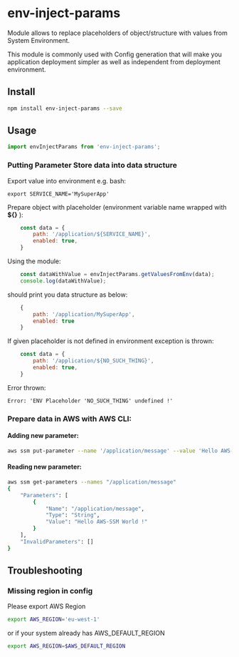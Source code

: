 # env-inject-params

Module allows to replace placeholders of object/structure with values from System Environment.

This module is commonly used with Config generation that will make you application deployment simpler as well as independent from deployment environment.

## Install
```bash
npm install env-inject-params --save
```

## Usage
```javascript
import envInjectParams from 'env-inject-params';
```

### Putting **Parameter Store** data into data structure

Export value into environment e.g. bash:
```
export SERVICE_NAME='MySuperApp'
```


Prepare object with placeholder (environment variable name wrapped with **${}** ):

```javascript
    const data = {
        path: '/application/${SERVICE_NAME}',
        enabled: true,
    }
```

Using the module:
```javascript
    const dataWithValue = envInjectParams.getValuesFromEnv(data);
    console.log(dataWithValue);
```

should print you data structure as below:
```javascript
    {
        path: '/application/MySuperApp',
        enabled: true
    }
```

If given placeholder is not defined in environment exception is thrown:

```javascript
    const data = {
        path: '/application/${NO_SUCH_THING}',
        enabled: true,
    }
```
 Error thrown:
 ```
 Error: 'ENV Placeholder 'NO_SUCH_THING' undefined !'
 ```

### Prepare data in AWS with AWS CLI:

#### Adding new parameter:
```bash
aws ssm put-parameter --name '/application/message' --value 'Hello AWS-SSM World !'  --type 'String'
```

#### Reading new parameter:
```bash
aws ssm get-parameters --names "/application/message"
{
    "Parameters": [
        {
            "Name": "/application/message",
            "Type": "String",
            "Value": "Hello AWS-SSM World !"
        }
    ],
    "InvalidParameters": []
}
```
## Troubleshooting
### Missing region in config
Please export AWS Region
```bash
export AWS_REGION='eu-west-1'
```
or if your system already has AWS_DEFAULT_REGION
```bash
export AWS_REGION=$AWS_DEFAULT_REGION
```



